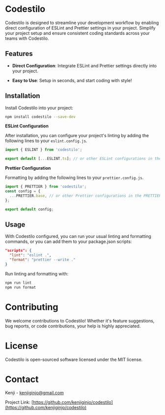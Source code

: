 # Codestilo

Codestilo is designed to streamline your development workflow by enabling direct configuration of ESLint and Prettier settings in your project. Simplify your project setup and ensure consistent coding standards across your teams with Codestilo.

## Features

- **Direct Configuration**: Integrate ESLint and Prettier settings directly into your project.

- **Easy to Use**: Setup in seconds, and start coding with style!

## Installation

Install Codestilo into your project:

```bash
npm install codestilo --save-dev
```






**ESLint Configuration**

After installation, you can configure your project's linting by adding the following lines to your `eslint.config.js`.

```js
import { ESLINT } from 'codestilo';

export default [...ESLINT.ts]; // or other ESLint configurations in the ESLINT object

```

**Prettier Configuration**


Formatting by adding the following lines to your `prettier.config.js`.
```js
import { PRETTIER } from 'codestilo';
const config = {
  ...PRETTIER.base, // or other Prettier configurations in the PRETTIER object
};

export default config;

```

## Usage

With Codestilo configured, you can run your usual linting and formatting commands, or you can add them to your package.json scripts:

```json
"scripts": {
  "lint": "eslint .",
  "format": "prettier --write ."
}
```

Run linting and formatting with:

```bash
npm run lint
npm run format
```

# Contributing

We welcome contributions to Codestilo! Whether it's feature suggestions, bug reports, or code contributions, your help is highly appreciated.

# License

Codestilo is open-sourced software licensed under the MIT license.

# Contact

Kenji - [kenjiginjo@gmail.com](mailto:kenjiginjo@gmail.com)

Project Link: [https://github.com/kenjiginjo/codestilo](https://github.com/kenjiginjo/codestilo)
```
